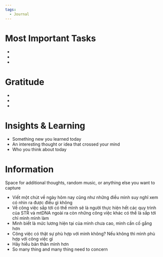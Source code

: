 ```yaml
---
tags:
  - Journal
---
```


# Most Important Tasks

- 
- 
- 

# Gratitude

- 
- 
- 

# Insights & Learning

- Something new you learned today
- An interesting thought or idea that crossed your mind
- Who you think about today

# Information

Space for additional thoughts, random music, or anything else you want to capture

- Viết một chút về ngày hôm nay cũng như những điều mình suy nghĩ xem có nhìn ra được điều gì không
- Về công việc sắp tới có thể mình sẽ là người thực hiện hết các quy trình của STR và mtDNA ngoài ra còn những công việc khác có thể là sắp tới chỉ mình mình làm
- Mình biết là mức lương hiện tại của mình chưa cao, mình cần cố gắng hơn
- Công việc có thật sự phù hợp với mình không? Nếu không thì mình phù hợp với công việc gì
- Hãy hiểu bản thân mình hơn
- So many thing and many thing need to concern